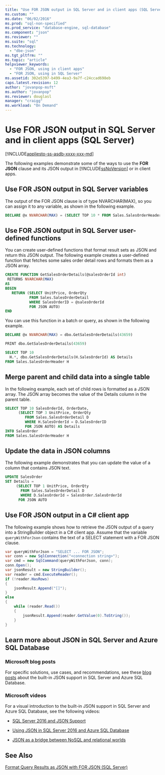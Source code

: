 ```yaml
---
title: "Use FOR JSON output in SQL Server and in client apps (SQL Server) | Microsoft Docs"
ms.custom: ""
ms.date: "06/02/2016"
ms.prod: "sql-non-specified"
ms.prod_service: "database-engine, sql-database"
ms.component: "json"
ms.reviewer: ""
ms.suite: "sql"
ms.technology: 
  - "dbe-json"
ms.tgt_pltfrm: ""
ms.topic: "article"
helpviewer_keywords: 
  - "FOR JSON, using in client apps"
  - "FOR JSON, using in SQL Server"
ms.assetid: 302e5397-b499-4ea3-9a7f-c24ccad698eb
caps.latest.revision: 12
author: "jovanpop-msft"
ms.author: "jovanpop"
ms.reviewer: douglasl
manager: "craigg"
ms.workload: "On Demand"
---
```

# Use FOR JSON output in SQL Server and in client apps (SQL Server)
[!INCLUDE[appliesto-ss-asdb-xxxx-xxx-md](../../includes/appliesto-ss-asdb-xxxx-xxx-md.md)]

The following examples demonstrate some of the ways to use the **FOR JSON** clause and its JSON output in [!INCLUDE[ssNoVersion](../../includes/ssnoversion-md.md)] or in client apps.  
  
## Use FOR JSON output in SQL Server variables  
The output of the FOR JSON clause is of type NVARCHAR(MAX), so you can assign it to any variable, as shown in the following example.  
  
```sql  
DECLARE @x NVARCHAR(MAX) = (SELECT TOP 10 * FROM Sales.SalesOrderHeader FOR JSON AUTO)  
```  
  
## Use FOR JSON output in SQL Server user-defined functions  
 You can create user-defined functions that format result sets as JSON and return this JSON output. The following example creates a user-defined function that fetches some sales order detail rows and formats them as a JSON array.  
  
```sql  
CREATE FUNCTION GetSalesOrderDetails(@salesOrderId int)  
 RETURNS NVARCHAR(MAX)  
AS  
BEGIN  
   RETURN (SELECT UnitPrice, OrderQty  
           FROM Sales.SalesOrderDetail  
           WHERE SalesOrderID = @salesOrderId  
           FOR JSON AUTO)  
END
```  
  
 You can use this function in a batch or query, as shown in the following example.  
  
```sql  
DECLARE @x NVARCHAR(MAX) = dbo.GetSalesOrderDetails(43659)

PRINT dbo.GetSalesOrderDetails(43659)

SELECT TOP 10
  H.*, dbo.GetSalesOrderDetails(H.SalesOrderId) AS Details
FROM Sales.SalesOrderHeader H
```  
  
## Merge parent and child data into a single table  
In the following example, each set of child rows is formatted as a JSON array. The JSON array becomes the value of the Details column in the parent table.  
  
```sql  
SELECT TOP 10 SalesOrderId, OrderDate,  
      (SELECT TOP 3 UnitPrice, OrderQty  
         FROM Sales.SalesOrderDetail D  
         WHERE H.SalesOrderId = D.SalesOrderID  
         FOR JSON AUTO) AS Details  
INTO SalesOrder  
FROM Sales.SalesOrderHeader H  
```  
  
## Update the data in JSON columns  
 The following example demonstrates that you can update the value of a column that contains JSON text.  
  
```sql  
UPDATE SalesOrder  
SET Details =  
     (SELECT TOP 1 UnitPrice, OrderQty  
       FROM Sales.SalesOrderDetail D  
       WHERE D.SalesOrderId = SalesOrder.SalesOrderId  
      FOR JSON AUTO 
```  
  
## Use FOR JSON output in a C# client app  
 The following example shows how to retrieve the JSON output of a query into a StringBuilder object in a C# client app. Assume that the variable `queryWithForJson` contains the text of a SELECT statement with a FOR JSON clause.  
  
```csharp  
var queryWithForJson = "SELECT ... FOR JSON";
var conn = new SqlConnection("<connection string>");
var cmd = new SqlCommand(queryWithForJson, conn);
conn.Open();
var jsonResult = new StringBuilder();
var reader = cmd.ExecuteReader();
if (!reader.HasRows)
{
    jsonResult.Append("[]");
}
else
{
    while (reader.Read())
    {
        jsonResult.Append(reader.GetValue(0).ToString());
    }
}
```  

## Learn more about JSON in SQL Server and Azure SQL Database  
  
### Microsoft blog posts  
  
For specific solutions, use cases, and recommendations, see these [blog posts](http://blogs.msdn.com/b/sqlserverstorageengine/archive/tags/json/) about the built-in JSON support in SQL Server and Azure SQL Database.  

### Microsoft videos

For a visual introduction to the built-in JSON support in SQL Server and Azure SQL Database, see the following videos:

-   [SQL Server 2016 and JSON Support](https://channel9.msdn.com/Shows/Data-Exposed/SQL-Server-2016-and-JSON-Support)

-   [Using JSON in SQL Server 2016 and Azure SQL Database](https://channel9.msdn.com/Shows/Data-Exposed/Using-JSON-in-SQL-Server-2016-and-Azure-SQL-Database)

-   [JSON as a bridge between NoSQL and relational worlds](https://channel9.msdn.com/events/DataDriven/SQLServer2016/JSON-as-a-bridge-betwen-NoSQL-and-relational-worlds)
 
## See Also  
 [Format Query Results as JSON with FOR JSON &#40;SQL Server&#41;](../../relational-databases/json/format-query-results-as-json-with-for-json-sql-server.md)  
  
  
